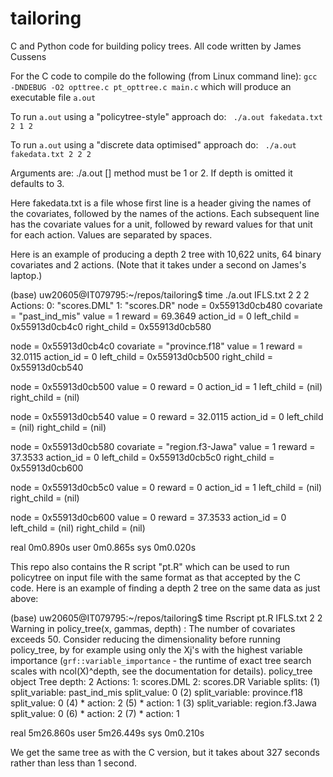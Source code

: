 # tailoring

C and Python code for building policy trees. All code written by James Cussens

For the C code to compile do the following (from Linux command line):
    `gcc -DNDEBUG -O2 opttree.c pt_opttree.c main.c`
which will produce an executable file `a.out`

To run `a.out` using a "policytree-style" approach do:
    ` ./a.out fakedata.txt 2 1 2`

To run `a.out` using a "discrete data optimised" approach do:
    ` ./a.out fakedata.txt 2 2 2`

Arguments are: ./a.out <data-filename> <number of actions> <method> [<depth>]
method must be 1 or 2.
If depth is omitted it defaults to 3.

Here fakedata.txt is a file whose first line is a header giving the names of the covariates, followed by the names of the actions. Each subsequent line has the covariate values for a unit, followed by reward values for that unit for each action. Values are separated by spaces.

Here is an example of producing a depth 2 tree with 10,622 units, 64 binary covariates and 2 actions. (Note that it takes under a second on James's laptop.)

(base) uw20605@IT079795:~/repos/tailoring$ time ./a.out IFLS.txt 2 2 2
Actions: 0: "scores.DML" 1: "scores.DR" 
node = 0x55913d0cb480
covariate = "past_ind_mis"
value = 1
reward = 69.3649
action_id = 0
left_child = 0x55913d0cb4c0
right_child = 0x55913d0cb580

node = 0x55913d0cb4c0
covariate = "province.f18"
value = 1
reward = 32.0115
action_id = 0
left_child = 0x55913d0cb500
right_child = 0x55913d0cb540

node = 0x55913d0cb500
value = 0
reward = 0
action_id = 1
left_child = (nil)
right_child = (nil)

node = 0x55913d0cb540
value = 0
reward = 32.0115
action_id = 0
left_child = (nil)
right_child = (nil)

node = 0x55913d0cb580
covariate = "region.f3-Jawa"
value = 1
reward = 37.3533
action_id = 0
left_child = 0x55913d0cb5c0
right_child = 0x55913d0cb600

node = 0x55913d0cb5c0
value = 0
reward = 0
action_id = 1
left_child = (nil)
right_child = (nil)

node = 0x55913d0cb600
value = 0
reward = 37.3533
action_id = 0
left_child = (nil)
right_child = (nil)


real	0m0.890s
user	0m0.865s
sys	0m0.020s

This repo also contains the R script "pt.R" which can be used to run
policytree on input file with the same format as that accepted by the C code. Here is an example of finding a depth 2 tree on the same data as just above:

(base) uw20605@IT079795:~/repos/tailoring$ time Rscript pt.R IFLS.txt 2 2
Warning in policy_tree(x, gammas, depth) :
  The number of covariates exceeds 50. Consider reducing the dimensionality before running policy_tree, by for example using only the Xj's with the highest variable importance (`grf::variable_importance` - the runtime of exact tree search scales with ncol(X)^depth, see the documentation for details).
policy_tree object 
Tree depth:  2 
Actions:  1: scores.DML 2: scores.DR 
Variable splits: 
(1) split_variable: past_ind_mis  split_value: 0 
  (2) split_variable: province.f18  split_value: 0 
    (4) * action: 2 
    (5) * action: 1 
  (3) split_variable: region.f3.Jawa  split_value: 0 
    (6) * action: 2 
    (7) * action: 1 

real	5m26.860s
user	5m26.449s
sys	0m0.210s

We get the same tree as with the C version, but it takes about 327 seconds rather than less than 1 second.
